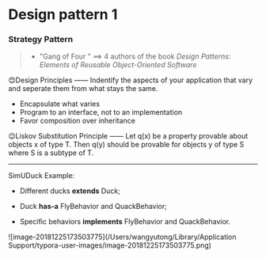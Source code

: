 # Design pattern 1

### Strategy Pattern

> - "Gang of Four " ==> 4 authors of the book *Design Patterns: Elements of Reusable Object-Oriented Software*

:blush:Design Principles —— Indentify the aspects of your application that vary and seperate them from what stays the same.

- Encapsulate what varies
- Program to an interface, not to an implementation
- Favor composition over inheritance

:wink:Liskov Substitution Principle —— Let q(x) be a property provable about objects x of type T. Then q(y) should be provable for objects y of type S where S is a subtype of T.

---

SimUDuck Example:

- Different ducks **extends** Duck;

- Duck **has-a** FlyBehavior and QuackBehavior;
- Specific behaviors **implements** FlyBehavior and QuackBehavior.

![image-20181225173503775](/Users/wangyutong/Library/Application Support/typora-user-images/image-20181225173503775.png)

